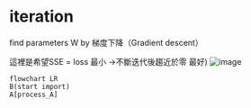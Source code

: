 # iteration

find parameters W by 梯度下降（Gradient descent）

這裡是希望SSE = loss 最小 →不斷迭代後趨近於零 最好)
![image](https://user-images.githubusercontent.com/111834126/216217844-1592bc83-bde1-47d7-ad48-c2d86c281988.png)


```mermaid
flowchart LR
B(start import)
A[process_A]

```
